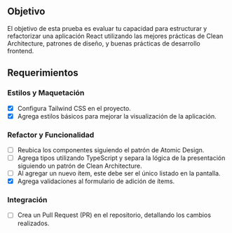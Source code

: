 ## Objetivo

El objetivo de esta prueba es evaluar tu capacidad para estructurar y refactorizar una aplicación React utilizando las mejores prácticas de Clean Architecture, patrones de diseño, y buenas prácticas de desarrollo frontend.

## Requerimientos

### Estilos y Maquetación

- [x] Configura Tailwind CSS en el proyecto.
- [x] Agrega estilos básicos para mejorar la visualización de la aplicación.

### Refactor y Funcionalidad

- [ ] Reubica los componentes siguiendo el patrón de Atomic Design.
- [ ] Agrega tipos utilizando TypeScript y separa la lógica de la presentación siguiendo un patrón de Clean Architecture.
- [ ] Al agregar un nuevo ítem, este debe ser el único listado en la pantalla.
- [x] Agrega validaciones al formulario de adición de ítems.

### Integración

- [ ] Crea un Pull Request (PR) en el repositorio, detallando los cambios realizados.
